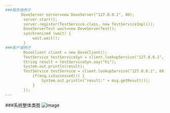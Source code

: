 ```yaml
---
###服务端例子
       DoveServer server=new DoveServer("127.0.0.1", 80);
		server.start();
		server.register(TestService.class, new TestServiceImpl());
		DoveServerTest wait=new DoveServerTest();
		synchronized (wait) {
			wait.wait();
		}
###客户端例子
       	DoveClient client = new DoveClient();
		TestService testServiceSyn = client.lookupService("127.0.0.1", 80, TestService.class);
		String result = testServiceSyn.say("hi");
		System.out.println(result);
		TestService testService = client.lookupService("127.0.0.1", 80, TestService.class, msg -> {
			if(msg.isSuccessed()) {
				System.out.println("result:" + msg.getResult());
			}
		});
---
```

###系统整体类图
![image](https://github.com/scanry/dove/blob/master/design/%E7%B3%BB%E7%BB%9F%E6%95%B4%E4%BD%93%E7%B1%BB%E5%9B%BE.png)

           